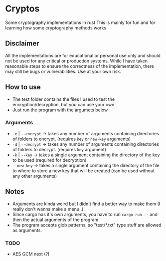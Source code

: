 # Cryptos
Some cryptography implementations in rust
This is mainly for fun and for learning how some cryptography methods works.

## Disclaimer
All the implementations are for educational or personal use only and should not be used for any critical or production systems. While I have taken reasonable steps to ensure the correctness of the implementation, there may still be bugs or vulnerabilities. Use at your own risk.

## How to use
- The test folder contains the files I used to test the encryption/decryption, but you can use your own
- Just run the program with the argumets below

### Arguments
- `-e` | `--encrypt` -> takes any number of arguments containing directories of folders to encrypt. (requires `key` or `ǹew-key` arguments)
- `-d` | `--decrypt` -> takes any number of arguments containing directories of folders to decrypt. (requires `key` argument)
- `-k` | `--key` -> takes a single argument containing the directory of the key to be used (required for decryption)
- `--new-key` -> takes a single argument containing the directory of the file to where to store a new key that will be created (can be used without any other arguments)

## Notes
- Arguments are kinda weird but I didn't find a better way to make them (I really don't wanna make a menu..).
- Since cargo has it's own arguments, you have to run `cargo run --` and then the actual arguments of the program.
- The program accepts glob patterns, so "test/*.txt" type stuff are allowed as arguments.

### TODO
- AES GCM next (?)
